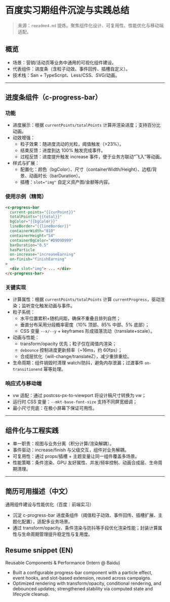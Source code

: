 # 百度实习期组件沉淀与实践总结

> 来源：`reeadme4.md` 提炼。聚焦组件化设计、可复用性、性能优化与移动端适配。

## 概览
- 场景：营销/活动页等业务中通用的可视化组件建设。
- 代表组件：进度条（含粒子动效、事件回传、插槽自定义）。
- 技术栈：San + TypeScript、Less/CSS、SVG/动画。

---

## 进度条组件（c-progress-bar）

### 功能
- 进度展示：根据 `currentPoints/totalPoints` 计算并渲染进度；支持百分比动画。
- 动效增强：
  - 粒子效果：随进度流动的光粒，阈值触发（>23%）。
  - 结束反馈：进度到达 100% 触发完成事件。
  - 过程反馈：进度提升触发 increase 事件，便于业务方联动“飞入”等动画。
- 样式与扩展：
  - 配置化：颜色（bgColor）、尺寸（containerWidth/Height）、边框/背景、动画时长（barDuration）。
  - 插槽：`slot="img"` 自定义资产图/金额等内容。

### 使用示例（精简）
```html
<c-progress-bar
  current-points="{{curPoint}}"
  totalPoints="{{total}}"
  bgColor="{{bgColor}}"
  lineBorder="{{lineBorder}}"
  containerWidth="810"
  containerHeight="54"
  containerBgColor="#D9D9D999"
  barDuration="0.5"
  hasParticle
  on-increase="increaseEarning"
  on-finish="finishEarning"
>
  <div slot="img"> ... </div>
</c-progress-bar>
```

### 关键实现
- 计算属性：根据 `currentPoints/totalPoints` 计算 `currentProgress`，驱动渲染；监听变化触发动画与事件。
- 粒子系统：
  - 水平位置累积+随机间距，确保不重叠且排列自然；
  - 垂直分布采用分段概率密度（10% 顶部、85% 中部、5% 底部）；
  - CSS 变量 `--x/--y` + keyframes 形成错落流动（translate+scale）。
- 动画与性能：
  - transform/opacity 优先；粒子仅在阈值内渲染；
  - `debounce` 控制进度更新频率（~16ms，约 60fps）；
  - 合成层优化（will-change/translateZ），减少重排重绘。
- 生命周期：组件销毁时清理 watch/防抖，避免内存泄漏；过渡事件 `on-transitionend` 幂等处理。

### 响应式与移动端
- vw 适配：通过 postcss-px-to-viewport 将设计稿尺寸转换为 vw；
- 运行时 CSS 变量：`--mkt-base-font-size` 支持不同屏宽细调；
- 最小尺寸兜底：在极小屏幕下保证可用性。

---

## 组件化与工程实践
- 单一职责：视图与业务分离（积分计算/渲染解耦）。
- 事件驱动：increase/finish 与父级交互，组件对业务解耦。
- 可复用性：通过 props/插槽 + 主题变量让同一组件覆盖多场景。
- 性能策略：条件渲染、GPU 友好属性、并发/频率控制、动画合成层、生命周期清理。

---

## 简历可用描述（中文）
通用组件建设与性能优化（百度｜前端实习）
- 沉淀 c-progress-bar 进度条组件（阈值粒子动效、事件回传、插槽扩展、主题化配置），适配多业务场景。
- 通过 transform/opacity、条件渲染与防抖等手段优化渲染性能；封装计算属性与生命周期管理提升稳定性与复用度。

## Resume snippet (EN)
Reusable Components & Performance (Intern @ Baidu)
- Built a configurable progress-bar component with a particle effect, event hooks, and slot-based extension, reused across campaigns.
- Optimized rendering with transform/opacity, conditional rendering, and debounced updates; strengthened stability via computed state and lifecycle cleanup.
